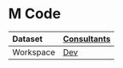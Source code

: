 



# M Code

|Dataset|[Consultants](./../Consultants.md)|
| :--- | :--- |
|Workspace|[Dev](../../Workspaces/Dev.md)|
